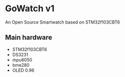 # GoWatch v1
An Open Source Smartwatch based on STM32f103CBT6

## Main hardware
* STM32f103CBT6
* DS3231
* mpu6050
* bme280
* OLED 0.96